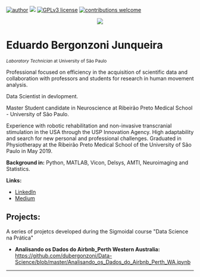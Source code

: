 [![author](https://img.shields.io/badge/author-carlosfab-red.svg)](https://www.linkedin.com/in/carlosfab) [![](https://img.shields.io/badge/python-3.7+-blue.svg)](https://www.python.org/downloads/release/python-365/) [![GPLv3 license](https://img.shields.io/badge/License-GPLv3-blue.svg)](http://perso.crans.org/besson/LICENSE.html) [![contributions welcome](https://img.shields.io/badge/contributions-welcome-brightgreen.svg?style=flat)](https://github.com/carlosfab/data_science/issues)

<p align="center">
  <img src="https://raw.githubusercontent.com/carlosfab/template_portfolio/master/banner.png" >
</p>

# Eduardo Bergonzoni Junqueira
<sub>*Laboratory Technician* at University of São Paulo</sub>

Professional focused on efficiency in the acquisition of scientific data and collaboration with professors and students for research in human movement analysis.

Data Scientist in devlopment.

Master Student candidate in Neuroscience at Ribeirão Preto Medical School - University of São Paulo.

Experience with robotic rehabilitation and non-invasive transcranial stimulation in the USA through the USP Innovation Agency.
High adaptability and search for new personal and professional challenges.
Graduated in Physiotherapy at the Ribeirão Preto Medical School of the University of São Paulo in May 2019.


**Background in:** Python, MATLAB, Vicon, Delsys, AMTI, Neuroimaging and Statistics.

**Links:**
* [LinkedIn](https://www.linkedin.com/in/eduardo-bergonzoni-junqueira-6a9325b6/)
* [Medium](https://medium.com/@eduardobergonzonijunqueira)


## Projects:
 A series of projetcs developed during the Sigmoidal course "Data Science na Prática"

* **Analisando os Dados do Airbnb_Perth Western Australia:** https://github.com/dubergonzoni/Data-Science/blob/master/Analisando_os_Dados_do_Airbnb_Perth_WA.ipynb
---
